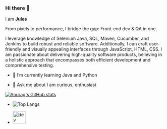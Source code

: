 ### Hi there 👋

I am **Jules**

From pixels to performance, I bridge the gap: Front-end dev & QA in one.

I leverage knowledge of Selenium Java, SQL, Maven, Cucumber, and Jenkins to build robust and reliable software. Additionally, I can craft user-friendly and visually appealing interfaces through JavaScript, HTML, CSS. I am passionate about delivering high-quality software products, believing in a holistic approach that encompasses both efficient development and comprehensive testing.

- 🌱 I’m currently learning Java and Python

- 💬 Ask me about I am curious, enthusiast

[![Anurag's GitHub stats](https://github-readme-stats.vercel.app/api?username=Devfront-end)](https://github.com/anuraghazra/github-readme-stats)

  
- ![Top Langs](https://github-readme-stats.vercel.app/api/top-langs/?username=Devfront-end)
  
- [<img src='https://cdn.jsdelivr.net/npm/simple-icons@3.0.1/icons/hashnode.svg' alt='dev' height='40'>](https://jules.hashnode.dev/)
<!--
**Devfront-end/Devfront-end** is a ✨ _special_ ✨ repository because its `README.md` (this file) appears on your GitHub profile.


-->

